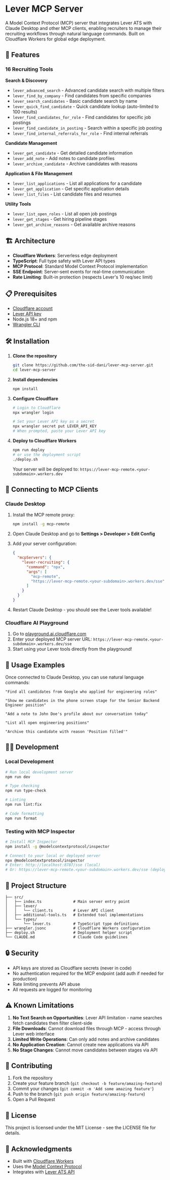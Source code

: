 # Lever MCP Server

A Model Context Protocol (MCP) server that integrates Lever ATS with Claude Desktop and other MCP clients, enabling recruiters to manage their recruiting workflows through natural language commands. Built on Cloudflare Workers for global edge deployment.

## 🚀 Features

### 16 Recruiting Tools

**Search & Discovery**
- `lever_advanced_search` - Advanced candidate search with multiple filters
- `lever_find_by_company` - Find candidates from specific companies
- `lever_search_candidates` - Basic candidate search by name
- `lever_quick_find_candidate` - Quick candidate lookup (auto-limited to 100 results)
- `lever_find_candidates_for_role` - Find candidates for specific job postings
- `lever_find_candidate_in_posting` - Search within a specific job posting
- `lever_find_internal_referrals_for_role` - Find internal referrals

**Candidate Management**
- `lever_get_candidate` - Get detailed candidate information
- `lever_add_note` - Add notes to candidate profiles
- `lever_archive_candidate` - Archive candidates with reasons

**Application & File Management**
- `lever_list_applications` - List all applications for a candidate
- `lever_get_application` - Get specific application details
- `lever_list_files` - List candidate files and resumes

**Utility Tools**
- `lever_list_open_roles` - List all open job postings
- `lever_get_stages` - Get hiring pipeline stages
- `lever_get_archive_reasons` - Get available archive reasons

## 🏗️ Architecture

- **Cloudflare Workers**: Serverless edge deployment
- **TypeScript**: Full type safety with Lever API types
- **MCP Protocol**: Standard Model Context Protocol implementation
- **SSE Endpoint**: Server-sent events for real-time communication
- **Rate Limiting**: Built-in protection (respects Lever's 10 req/sec limit)

## 📋 Prerequisites

- [Cloudflare account](https://cloudflare.com)
- [Lever API key](https://hire.lever.co/settings/integrations)
- Node.js 18+ and npm
- [Wrangler CLI](https://developers.cloudflare.com/workers/cli-wrangler/install-update)

## 🛠️ Installation

1. **Clone the repository**
   ```bash
   git clone https://github.com/the-sid-dani/lever-mcp-server.git
   cd lever-mcp-server
   ```

2. **Install dependencies**
   ```bash
   npm install
   ```

3. **Configure Cloudflare**
   ```bash
   # Login to Cloudflare
   npx wrangler login
   
   # Set your Lever API key as a secret
   npx wrangler secret put LEVER_API_KEY
   # When prompted, paste your Lever API key
   ```

4. **Deploy to Cloudflare Workers**
   ```bash
   npm run deploy
   # or use the deployment script
   ./deploy.sh
   ```

   Your server will be deployed to: `https://lever-mcp-remote.<your-subdomain>.workers.dev`

## 🔌 Connecting to MCP Clients

### Claude Desktop

1. Install the MCP remote proxy:
   ```bash
   npm install -g mcp-remote
   ```

2. Open Claude Desktop and go to **Settings > Developer > Edit Config**

3. Add your server configuration:
   ```json
   {
     "mcpServers": {
       "lever-recruiting": {
         "command": "npx",
         "args": [
           "mcp-remote",
           "https://lever-mcp-remote.<your-subdomain>.workers.dev/sse"
         ]
       }
     }
   }
   ```

4. Restart Claude Desktop - you should see the Lever tools available!

### Cloudflare AI Playground

1. Go to [playground.ai.cloudflare.com](https://playground.ai.cloudflare.com/)
2. Enter your deployed MCP server URL: `https://lever-mcp-remote.<your-subdomain>.workers.dev/sse`
3. Start using your Lever tools directly from the playground!

## 💬 Usage Examples

Once connected to Claude Desktop, you can use natural language commands:

```
"Find all candidates from Google who applied for engineering roles"

"Show me candidates in the phone screen stage for the Senior Backend Engineer position"

"Add a note to John Doe's profile about our conversation today"

"List all open engineering positions"

"Archive this candidate with reason 'Position filled'"
```

## 🧑‍💻 Development

### Local Development
```bash
# Run local development server
npm run dev

# Type checking
npm run type-check

# Linting
npm run lint:fix

# Code formatting
npm run format
```

### Testing with MCP Inspector
```bash
# Install MCP Inspector
npm install -g @modelcontextprotocol/inspector

# Connect to your local or deployed server
npx @modelcontextprotocol/inspector
# Enter: http://localhost:8787/sse (local)
# Or: https://lever-mcp-remote.<your-subdomain>.workers.dev/sse (deployed)
```

## 📁 Project Structure

```
├── src/
│   ├── index.ts              # Main server entry point
│   ├── lever/
│   │   └── client.ts         # Lever API client
│   ├── additional-tools.ts   # Extended tool implementations
│   └── types/
│       └── lever.ts          # TypeScript type definitions
├── wrangler.jsonc            # Cloudflare Workers configuration
├── deploy.sh                 # Deployment helper script
└── CLAUDE.md                 # Claude Code guidelines
```

## 🔒 Security

- API keys are stored as Cloudflare secrets (never in code)
- No authentication required for the MCP endpoint (add auth if needed for production)
- Rate limiting prevents API abuse
- All requests are logged for monitoring

## ⚠️ Known Limitations

1. **No Text Search on Opportunities**: Lever API limitation - name searches fetch candidates then filter client-side
2. **File Downloads**: Cannot download files through MCP - access through Lever web interface
3. **Limited Write Operations**: Can only add notes and archive candidates
4. **No Application Creation**: Cannot create new applications via API
5. **No Stage Changes**: Cannot move candidates between stages via API

## 🤝 Contributing

1. Fork the repository
2. Create your feature branch (`git checkout -b feature/amazing-feature`)
3. Commit your changes (`git commit -m 'Add some amazing feature'`)
4. Push to the branch (`git push origin feature/amazing-feature`)
5. Open a Pull Request

## 📄 License

This project is licensed under the MIT License - see the LICENSE file for details.

## 🙏 Acknowledgments

- Built with [Cloudflare Workers](https://workers.cloudflare.com/)
- Uses the [Model Context Protocol](https://modelcontextprotocol.io/)
- Integrates with [Lever ATS API](https://hire.lever.co/developer/documentation)
